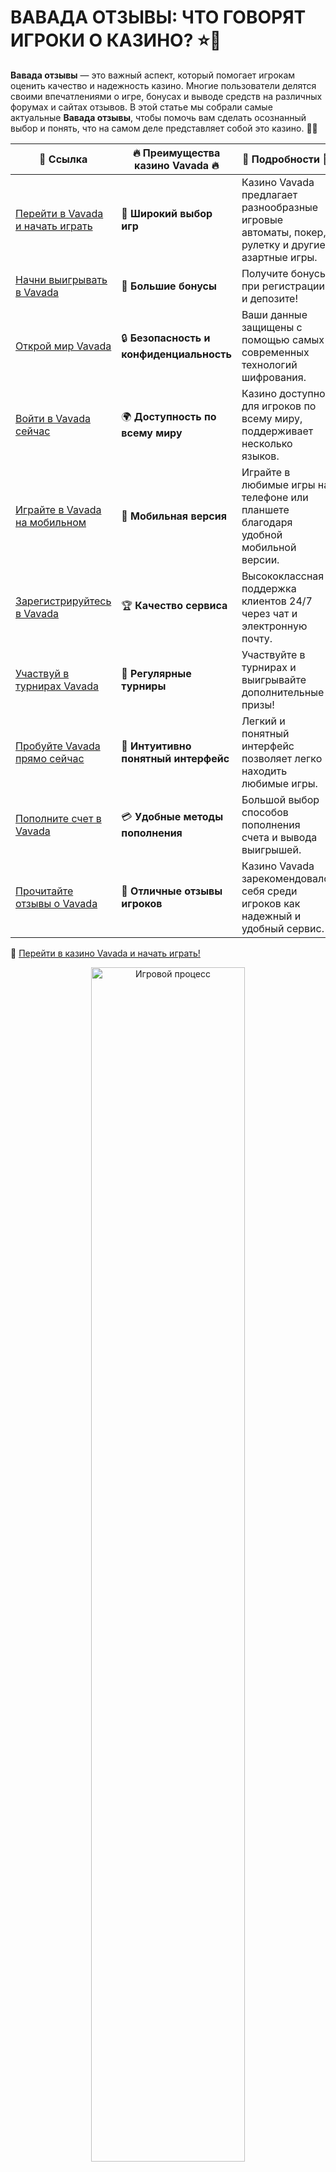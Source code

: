 # ВАВАДА ОТЗЫВЫ: ЧТО ГОВОРЯТ ИГРОКИ О КАЗИНО? ⭐️💬

**Вавада отзывы** — это важный аспект, который помогает игрокам оценить качество и надежность казино. Многие пользователи делятся своими впечатлениями о игре, бонусах и выводе средств на различных форумах и сайтах отзывов. В этой статье мы собрали самые актуальные **Вавада отзывы**, чтобы помочь вам сделать осознанный выбор и понять, что на самом деле представляет собой это казино. 🎰💸

| 🔗 **Ссылка**                                         | 🔥 **Преимущества казино Vavada** 🔥  | 🌟 **Подробности** 🌟 |
|-----------------------------------------------------|-------------------------------------|----------------------|
| [Перейти в Vavada и начать играть](https://vavadapartner.pro/?promo=ea5c9275-6854-4505-94fc-95ab18221945-linkb2) | 🎰 **Широкий выбор игр**           | Казино Vavada предлагает разнообразные игровые автоматы, покер, рулетку и другие азартные игры. |
| [Начни выигрывать в Vavada](https://vavadapartner.pro/?promo=ea5c9275-6854-4505-94fc-95ab18221945-linkb2) | 💸 **Большие бонусы**              | Получите бонусы при регистрации и депозите! |
| [Открой мир Vavada](https://vavadapartner.pro/?promo=ea5c9275-6854-4505-94fc-95ab18221945-linkb2) | 🔒 **Безопасность и конфиденциальность** | Ваши данные защищены с помощью самых современных технологий шифрования. |
| [Войти в Vavada сейчас](https://vavadapartner.pro/?promo=ea5c9275-6854-4505-94fc-95ab18221945-linkb2) | 🌍 **Доступность по всему миру**    | Казино доступно для игроков по всему миру, поддерживает несколько языков. |
| [Играйте в Vavada на мобильном](https://vavadapartner.pro/?promo=ea5c9275-6854-4505-94fc-95ab18221945-linkb2) | 📱 **Мобильная версия**            | Играйте в любимые игры на телефоне или планшете благодаря удобной мобильной версии. |
| [Зарегистрируйтесь в Vavada](https://vavadapartner.pro/?promo=ea5c9275-6854-4505-94fc-95ab18221945-linkb2) | 🏆 **Качество сервиса**            | Высококлассная поддержка клиентов 24/7 через чат и электронную почту. |
| [Участвуй в турнирах Vavada](https://vavadapartner.pro/?promo=ea5c9275-6854-4505-94fc-95ab18221945-linkb2) | 🎉 **Регулярные турниры**          | Участвуйте в турнирах и выигрывайте дополнительные призы! |
| [Пробуйте Vavada прямо сейчас](https://vavadapartner.pro/?promo=ea5c9275-6854-4505-94fc-95ab18221945-linkb2) | 🎯 **Интуитивно понятный интерфейс** | Легкий и понятный интерфейс позволяет легко находить любимые игры. |
| [Пополните счет в Vavada](https://vavadapartner.pro/?promo=ea5c9275-6854-4505-94fc-95ab18221945-linkb2) | 💳 **Удобные методы пополнения**   | Большой выбор способов пополнения счета и вывода выигрышей. |
| [Прочитайте отзывы о Vavada](https://vavadapartner.pro/?promo=ea5c9275-6854-4505-94fc-95ab18221945-linkb2) | 💬 **Отличные отзывы игроков**     | Казино Vavada зарекомендовало себя среди игроков как надежный и удобный сервис. |

🔗 [Перейти в казино Vavada и начать играть!](https://vavadapartner.pro/?promo=ea5c9275-6854-4505-94fc-95ab18221945-linkb2)

<div align="center"> <img src="https://i.pinimg.com/originals/1d/b3/25/1db325483acbe642c6d4e6fdd73a4988.gif" alt="Игровой процесс" width="70%"> </div>
---

![Вавада отзывы](https://sro-opus.ru/top/zwezodlu/img104850.jpg)

## ПОЧЕМУ ВАЖНО ЧИТАТЬ ОТЗЫВЫ О КАЗИНО? 🧐

Чтение отзывов помогает игрокам не только узнать плюсы и минусы конкретного казино, но и избегать возможных мошеннических сайтов. **Вавада отзывы** на независимых платформах дают полную картину о функционале, безопасности, а также бонусной политике казино. 

## ЧТО НАПИШУТ ИГРОКИ ОБ ЭТОМ КАЗИНО? 🤔

### 1. Положительные отзывы 🎉

Множество игроков отмечают, что **Вавада** — это удобная и надежная платформа для игры. Вот некоторые положительные моменты, о которых пишут пользователи:

- **Широкий выбор игр** 🎰 — **Вавада** предлагает разнообразные игровые автоматы, настольные игры, покер и live-казино.
- **Бонусы и акции** 🎁 — пользователи хвалят щедрые бонусы на депозиты, фриспины и регулярные акции для активных игроков.
- **Простой процесс регистрации и пополнения счета** 💳 — игра начинается без задержек, и пополнение счета доступно через различные платежные системы.
- **Поддержка 24/7** 📞 — многие отмечают, что служба поддержки работает быстро и профессионально.

### 2. Отрицательные отзывы ⚠️

Конечно, не все отзывы о **Вавада казино** положительные. Некоторые пользователи выражают недовольство по следующим вопросам:

- **Задержки с выводом средств** 💸 — иногда игроки сталкиваются с длительными задержками при выводе крупных сумм. Это вызывает недовольство у части пользователей.
- **Высокие требования для вывода бонусов** 🎯 — некоторые игроки считают условия для отыгрыша бонусов слишком сложными или жесткими.
- **Технические проблемы** 🖥️ — иногда пользователи жалуются на сбои в системе, особенно в периоды высокой нагрузки.

## ЧТО ГОВОРЯТ ПРО ВАВАДА ОТЗЫВЫ НА ФОРУМАХ И САЙТАХ? 🌐

Отзывы о **Вавада казино** можно найти на различных форумах и в сообществах игроков. Вот несколько источников, где чаще всего можно увидеть обсуждения:

- **Форумы по азартным играм** — независимые сайты и форумы, такие как **CasinoGuru** и **AskGamblers**, предоставляют объективные отзывы о казино. Здесь можно найти подробные мнения от реальных игроков.
- **Социальные сети** — в популярных соцсетях, таких как **Instagram**, **Twitter**, **YouTube**, часто проводятся обсуждения о различных казино. Стримеры и блогеры делятся своим опытом.
- **Отзовики и сайты с отзывами** — такие ресурсы, как **Trustpilot**, помогают пользователям обмениваться мнениями и оценками.

## КАКИЕ БОНУСЫ ПОЛУЧАЮТ ИГРОКИ? 🎁

### 1. Приветственный бонус для новичков 🎉
По отзывам пользователей, **Вавада** предоставляет щедрый приветственный бонус для новых игроков. Это может быть бонус на первый депозит, фриспины или бесплатные ставки. 

### 2. Акции для постоянных игроков 🔥
Постоянные игроки хвалят **Вавада** за регулярные акции, которые позволяют получать дополнительные фриспины, кэшбэк или бонусы на депозит. Также часто проводятся турниры с крупными призами.

### 3. Бонусы за участие в партнёрских программах 💸
Для тех, кто активно делится информацией о казино, доступны бонусы и привилегии за привлечение новых игроков. Стримеры и блогеры активно используют эту программу для заработка.

## ЧТО ОТЗЫВАЮТСЯ ИГРОКИ О ВЫВОДЕ СРЕДСТВ? 💵

### 1. Долгий процесс вывода средств ⚠️
Некоторые отзывы упоминают, что вывод средств может занимать больше времени, чем хотелось бы. Однако важно отметить, что такие задержки могут зависеть от метода вывода и банка.

### 2. Удобные способы вывода 🏦
Многие игроки положительно оценивают наличие разных способов вывода средств, включая электронные кошельки и банковские карты. Это дает возможность выбрать самый удобный вариант для себя.

### 3. Ограничения по суммам для вывода 💳
Некоторые игроки жалуются на ограничения по минимальной и максимальной сумме вывода. Это стоит учитывать, особенно если вы планируете выводить крупные суммы.

## ПОЛЕЗНЫЕ СОВЕТЫ НА ОСНОВЕ ОТЗЫВОВ ИГРОКОВ 💡

1. **Внимательно читайте условия бонусов** 📜 — перед тем как активировать бонус, убедитесь, что вы понимаете все условия его отыгрыша.
2. **Используйте проверенные методы пополнения и вывода** 💳 — всегда выбирайте надежные платежные системы, чтобы избежать лишних проблем с деньгами.
3. **Контролируйте свой банкролл** 💰 — не забывайте ставить лимиты на свои ставки, чтобы избежать нежелательных потерь.

## ЧАСТО ЗАДАВАЕМЫЕ ВОПРОСЫ ❓

### Где можно почитать отзывы о **Вавада казино**?
Отзывы можно найти на популярных форумах азартных игр, таких как **AskGamblers** или **CasinoGuru**, а также на отзовиках и социальных сетях.

### Почему иногда возникают проблемы с выводом средств?
Проблемы с выводом могут возникать из-за различных факторов, таких как требования к верификации или сложности с выбранным методом вывода. Проверяйте все детали перед выводом средств.

### Что делать, если я столкнулся с проблемами при выводе?
Если у вас возникли проблемы с выводом средств, свяжитесь с поддержкой **Вавада** для разъяснений и помощи в решении ситуации.

## ИТОГИ 💡

**Вавада казино** получает как положительные, так и отрицательные отзывы, что абсолютно нормально для любого онлайн-казино. В целом, большинство игроков остаются довольны качеством обслуживания, игровым процессом и бонусами. Однако важно помнить о возможных задержках при выводе средств и читать условия бонусов. 

**Присоединяйтесь к Вавада и испытайте удачу уже сегодня!** 🏆🎰
